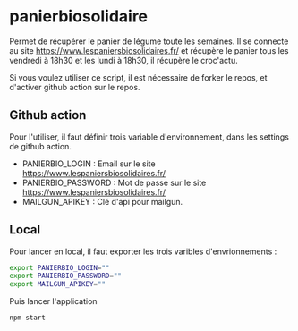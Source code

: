 # panierbiosolidaire
Permet de récupérer le panier de légume toute les semaines.
Il se connecte au site https://www.lespaniersbiosolidaires.fr/ et récupère le panier tous les vendredi à 18h30 et les lundi à 18h30, il récupère le croc'actu.

Si vous voulez utiliser ce script, il est nécessaire de forker le repos, et d'activer github action sur le repos.

## Github action

Pour l'utiliser, il faut définir trois variable d'environnement, dans les settings de github action.
- PANIERBIO_LOGIN : Email sur le site https://www.lespaniersbiosolidaires.fr/
- PANIERBIO_PASSWORD : Mot de passe sur le site https://www.lespaniersbiosolidaires.fr/
- MAILGUN_APIKEY : Clé d'api pour mailgun.


## Local
Pour lancer en local, il faut exporter les trois varibles d'envrionnements :
```sh
export PANIERBIO_LOGIN=""
export PANIERBIO_PASSWORD=""
export MAILGUN_APIKEY=""
```
Puis lancer l'application
```shell
npm start
```


